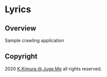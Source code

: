 # Lyrics

## Overview

Sample crawling application


## Copyright

2020 [K.Kimura @ Juge.Me](https://gitlab.com/dotnsf) all rights reserved.
